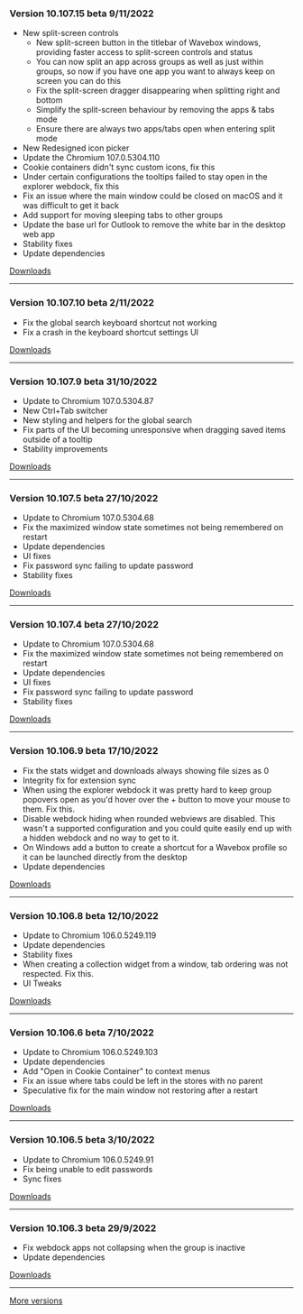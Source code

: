 <h3>Version 10.107.15 beta <span class="date">9/11/2022</span></h3>
<ul>
  <li>
    New split-screen controls
    <ul>
      <li>
        New split-screen button in the titlebar of Wavebox windows, providing faster access to
        split-screen controls and status
      </li>
      <li>
        You can now split an app across groups as well as just within groups, so now if you have
        one app you want to always keep on screen you can do this
      </li>
      <li>Fix the split-screen dragger disappearing when splitting right and bottom</li>
      <li>Simplify the split-screen behaviour by removing the apps & tabs mode</li>
      <li>Ensure there are always two apps/tabs open when entering split mode</li>
    </ul>
  </li>
  <li>New Redesigned icon picker</li>
  <li>Update the Chromium 107.0.5304.110</li>
  <li>Cookie containers didn't sync custom icons, fix this</li>
  <li>Under certain configurations the tooltips failed to stay open in the explorer webdock, fix this</li>
  <li>Fix an issue where the main window could be closed on macOS and it was difficult to get it back</li>
  <li>Add support for moving sleeping tabs to other groups</li>
  <li>Update the base url for Outlook to remove the white bar in the desktop web app</li>
  <li>Stability fixes</li>
  <li>Update dependencies</li>
</ul>

[Downloads](https://wavebox.io/download/release/10.107.15.3)

---

<h3>Version 10.107.10 beta <span class="date">2/11/2022</span></h3>
<ul>
  <li>Fix the global search keyboard shortcut not working</li>
  <li>Fix a crash in the keyboard shortcut settings UI</li>
</ul>

[Downloads](https://wavebox.io/download/release/10.107.10.3)

---

<h3>Version 10.107.9 beta <span class="date">31/10/2022</span></h3>
<ul>
  <li>Update to Chromium 107.0.5304.87</li>
  <li>New Ctrl+Tab switcher</li>
  <li>New styling and helpers for the global search</li>
  <li>Fix parts of the UI becoming unresponsive when dragging saved items outside of a tooltip</li>
  <li>Stability improvements</li>
</ul>

[Downloads](https://wavebox.io/download/release/10.107.9.3)

---

<h3>Version 10.107.5 beta <span class="date">27/10/2022</span></h3>
<ul>
  <li>Update to Chromium 107.0.5304.68</li>
  <li>Fix the maximized window state sometimes not being remembered on restart</li>
  <li>Update dependencies</li>
  <li>UI fixes</li>
  <li>Fix password sync failing to update password</li>
  <li>Stability fixes</li>
</ul>

[Downloads](https://wavebox.io/download/release/10.107.5.3)

---

<h3>Version 10.107.4 beta <span class="date">27/10/2022</span></h3>
<ul>
  <li>Update to Chromium 107.0.5304.68</li>
  <li>Fix the maximized window state sometimes not being remembered on restart</li>
  <li>Update dependencies</li>
  <li>UI fixes</li>
  <li>Fix password sync failing to update password</li>
  <li>Stability fixes</li>
</ul>

[Downloads](https://wavebox.io/download/release/10.107.4.3)

---

<h3>Version 10.106.9 beta <span class="date">17/10/2022</span></h3>
<ul>
  <li>Fix the stats widget and downloads always showing file sizes as 0</li>
  <li>Integrity fix for extension sync</li>
  <li>
    When using the explorer webdock it was pretty hard to keep group popovers
    open as you'd hover over the + button to move your mouse to them. Fix this.
  </li>
  <li>
    Disable webdock hiding when rounded webviews are disabled. This wasn't a supported
    configuration and you could quite easily end up with a hidden webdock and no way
    to get to it.
  </li>
  <li>
    On Windows add a button to create a shortcut for a Wavebox profile so it can be launched
    directly from the desktop
  </li>
  <li>Update dependencies</li>
</ul>

[Downloads](https://wavebox.io/download/release/10.106.9.3)

---

<h3>Version 10.106.8 beta <span class="date">12/10/2022</span></h3>
<ul>
  <li>Update to Chromium 106.0.5249.119</li>
  <li>Update dependencies</li>
  <li>Stability fixes</li>
  <li>When creating a collection widget from a window, tab ordering was not respected. Fix this.</li>
  <li>UI Tweaks</li>
</ul>

[Downloads](https://wavebox.io/download/release/10.106.8.3)

---

<h3>Version 10.106.6 beta <span class="date">7/10/2022</span></h3>
<ul>
  <li>Update to Chromium 106.0.5249.103</li>
  <li>Update dependencies</li>
  <li>Add "Open in Cookie Container" to context menus</li>
  <li>Fix an issue where tabs could be left in the stores with no parent</li>
  <li>Speculative fix for the main window not restoring after a restart</li>
</ul>

[Downloads](https://wavebox.io/download/release/10.106.6.3)

---

<h3>Version 10.106.5 beta <span class="date">3/10/2022</span></h3>
<ul>
  <li>Update to Chromium 106.0.5249.91</li>
  <li>Fix being unable to edit passwords</li>
  <li>Sync fixes</li>
</ul>

[Downloads](https://wavebox.io/download/release/10.106.5.3)

---

<h3>Version 10.106.3 beta <span class="date">29/9/2022</span></h3>
<ul>
  <li>Fix webdock apps not collapsing when the group is inactive</li>
  <li>Update dependencies</li>
</ul>

[Downloads](https://wavebox.io/download/release/10.106.3.3)

---
[More versions](https://wavebox.io/changelog/beta/)